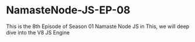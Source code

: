 # NamasteNode-JS-EP-08
This is the 8th Episode of Season 01 Namaste Node JS in This, we will deep dive into the V8 JS Engine
